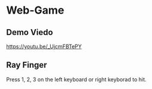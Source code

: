 # Web-Game
## Demo Viedo
https://youtu.be/_UjcmFBTePY
## Ray Finger
Press 1, 2, 3 on the left keyboard or right keyborad to hit.
